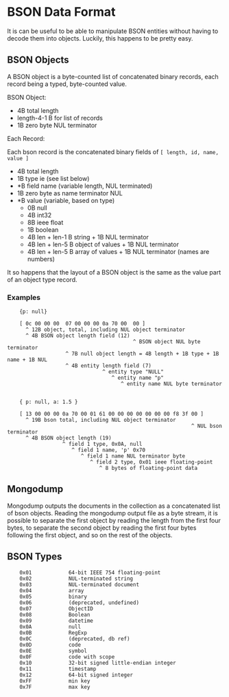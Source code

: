 BSON Data Format
================

It is can be useful to be able to manipulate BSON entities without having to
decode them into objects.  Luckily, this happens to be pretty easy.

BSON Objects
------------

A BSON object is a byte-counted list of concatenated binary records, each
record being a typed, byte-counted value.

BSON Object:

- 4B total length
- length-4-1 B for list of records
- 1B zero byte NUL terminator

Each Record:

Each bson record is the concatenated binary fields of `[ length, id, name, value ]`

- 4B total length
- 1B type ie (see list below)
- *B field name (variable length, NUL terminated)
- 1B zero byte as name terminator NUL
- *B value (variable, based on type)
  - 0B null
  - 4B int32
  - 8B ieee float
  - 1B boolean
  - 4B len + len-1 B string + 1B NUL terminator
  - 4B len + len-5 B object of values + 1B NUL terminator
  - 4B len + len-5 B array of values + 1B NUL terminator (names are numbers)

It so happens that the layout of a BSON object is the same as the value part
of an object type record.

### Examples

        {p: null}

        [ 0c 00 00 00  07 00 00 00 0a 70 00  00 ]
          ^ 12B object, total, including NUL object terminator
          ^ 4B BSON object length field (12)
                                             ^ BSON object NUL byte terminator
                       ^ 7B null object length = 4B length + 1B type + 1B name + 1B NUL
                       ^ 4B entity length field (7)
                                   ^ entity type "NULL"
                                      ^ entity name "p"
                                         ^ entity name NUL byte terminator


        { p: null, a: 1.5 }

        [ 13 00 00 00 0a 70 00 01 61 00 00 00 00 00 00 00 f8 3f 00 ]
          ^ 19B bson total, including NUL object terminator
                                                                ^ NUL bson terminator
          ^ 4B BSON object length (19)
                      ^ field 1 type, 0x0A, null
                         ^ field 1 name, 'p' 0x70
                            ^ field 1 name NUL terminator byte
                               ^ field 2 type, 0x01 ieee floating-point
                                  ^ 8 bytes of floating-point data


Mongodump
---------

Mongodump outputs the documents in the collection as a concatenated list of
bson objects.  Reading the mongodump output file as a byte stream, it is
possible to separate the first object by reading the length from the first
four bytes, to separate the second object by reading the first four bytes
following the first object, and so on the rest of the objects.


BSON Types
----------

        0x01            64-bit IEEE 754 floating-point
        0x02            NUL-terminated string
        0x03            NUL-terminated document
        0x04            array
        0x05            binary
        0x06            (deprecated, undefined)
        0x07            ObjectID
        0x08            Boolean
        0x09            datetime
        0x0A            null
        0x0B            RegExp
        0x0C            (deprecated, db ref)
        0x0D            code
        0x0E            symbol
        0x0F            code with scope
        0x10            32-bit signed little-endian integer
        0x11            timestamp
        0x12            64-bit signed integer
        0xFF            min key
        0x7F            max key
